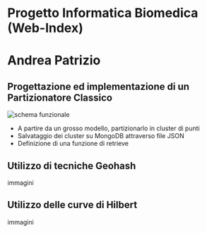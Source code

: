 # Progetto Informatica Biomedica (Web-Index)
# Andrea Patrizio

## Progettazione ed implementazione di un Partizionatore Classico 

![schema funzionale](SchemaWebIndex.png "schema funzionale")

* A partire da un grosso modello, partizionarlo in cluster di punti
* Salvataggio dei cluster su MongoDB attraverso file JSON
* Definizione di una funzione di retrieve

## Utilizzo di tecniche Geohash

immagini

## Utilizzo delle curve di Hilbert

immagini